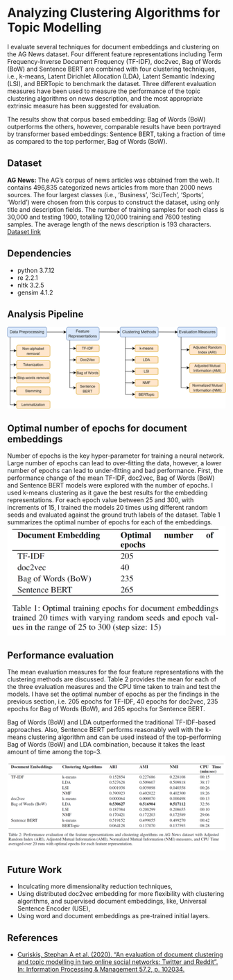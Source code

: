# Analyzing Clustering Algorithms for Topic Modelling
I evaluate several techniques for document embeddings and clustering on the AG News dataset. Four different feature representations including Term Frequency-Inverse Document Frequency (TF-IDF), doc2vec, Bag of Words (BoW) and Sentence BERT are combined with four clustering techniques, i.e., k-means, Latent Dirichlet Allocation (LDA), Latent Semantic Indexing (LSI), and BERTopic to benchmark the dataset. Three different evaluation measures have been used to measure the performance of the topic clustering algorithms on news description, and the most appropriate extrinsic measure has been suggested for evaluation.

The results show that corpus based embedding: Bag of Words (BoW) outperforms the others, however, comparable results have been portrayed by transformer based embeddings: Sentence BERT, taking a fraction of time as compared to the top performer, Bag of Words (BoW).

## Dataset 
**AG News:** The AG’s corpus of news articles was obtained from the web. It contains 496,835 categorized news articles from more than 2000 news sources. The four largest classes (i.e., ‘Business’, ‘Sci/Tech’, ‘Sports’, ‘World’) were chosen from this corpus to construct the dataset, using only title and description fields. The number of training samples for each class is 30,000 and testing 1900, totalling 120,000 training and 7600 testing samples. The average length of the news description is 193 characters.
[Dataset link](http://groups.di.unipi.it/~gulli/AG_corpus_of_news_articles.html)

## Dependencies
- python 3.7.12
- re 2.2.1
- nltk 3.2.5
- gensim 4.1.2

## Analysis Pipeline
![](flowchart.png)

## Optimal number of epochs for document embeddings
Number of epochs is the key hyper-parameter for training a neural network. Large number of epochs can lead to over-fitting the data, however, a lower number of epochs can lead
to under-fitting and bad performance. First, the performance change of the mean TF-IDF, doc2vec, Bag of Words (BoW) and Sentence BERT models were explored with the number of epochs. I used k-means clustering as it gave the best results for the embedding representations. For each epoch value between 25 and 300, with increments of 15, I trained the models 20 times using different random seeds and evaluated against the ground truth labels of the dataset. Table 1 summarizes the optimal number of epochs for each of the embeddings.
![](optimal_epochs.png)

## Performance evaluation
The mean evaluation measures for the four feature representations with the clustering methods are discussed. Table 2 provides the mean for each of the three evaluation measures and the CPU time taken to train and test the models. I have set the optimal number of epochs as per the findings in the previous section, i.e. 205 epochs for TF-IDF, 40 epochs for doc2vec, 235 epochs for Bag of Words (BoW), and 265 epochs for Sentence BERT.

Bag of Words (BoW) and LDA outperformed the traditional TF-IDF-based approaches. Also, Sentence BERT performs reasonably well with the k-means clustering algorithm and can be used instead of the top-performing Bag of Words (BoW) and LDA combination, because it takes the least amount of time among the top-3.
![](performance_evaluation.png)

## Future Work
- Inculcating more dimensionality reduction techniques,
- Using distributed doc2vec embedding for more flexibility with clustering algorithms, and supervised document embeddings, like, Universal Sentence Encoder (USE),
- Using word and document embeddings as pre-trained initial layers.

## References
- [Curiskis, Stephan A et al. (2020). “An evaluation of document clustering and topic modelling in two online social networks: Twitter and Reddit”. In: Information Processing & Management 57.2, p. 102034.](https://www.sciencedirect.com/science/article/pii/S0306457318307805) 
